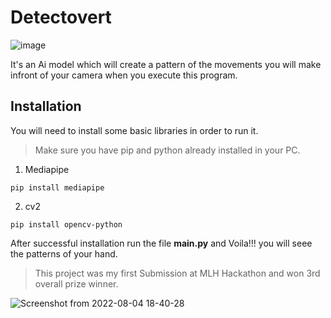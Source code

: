 # Detectovert

![image](https://user-images.githubusercontent.com/76171953/180640657-5a1e4075-a8d3-4567-ae72-79b561db6a1b.png)

It's an Ai model which will create a pattern of the movements you will make infront of your camera when you execute this program.

## Installation

You will need to install some basic libraries in order to run it.

> Make sure you have pip and python already installed in your PC.

1. Mediapipe
```
pip install mediapipe
```

2. cv2 

```
pip install opencv-python
```

After successful installation run the file **main.py** and Voila!!! you will seee the patterns of your hand.

> This project was my first Submission at MLH Hackathon and won 3rd overall prize winner.

![Screenshot from 2022-08-04 18-40-28](https://user-images.githubusercontent.com/76171953/182855091-f7bc5e26-14cf-4a0d-a436-208f47e7558a.png)


